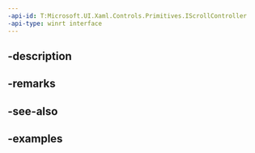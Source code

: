 ```yaml
---
-api-id: T:Microsoft.UI.Xaml.Controls.Primitives.IScrollController
-api-type: winrt interface
---
```


## -description

## -remarks

## -see-also

## -examples

